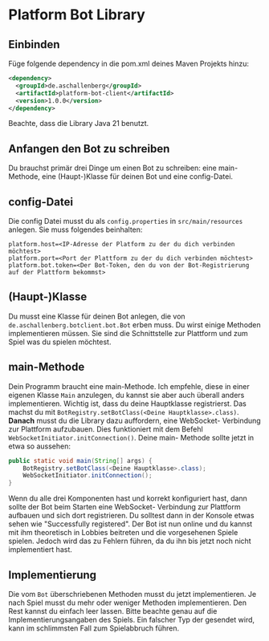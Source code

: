 # Platform Bot Library

## Einbinden
Füge folgende dependency in die pom.xml deines Maven Projekts hinzu:
```xml
<dependency>
  <groupId>de.aschallenberg</groupId>
  <artifactId>platform-bot-client</artifactId>
  <version>1.0.0</version>
</dependency>
```

Beachte, dass die Library Java 21 benutzt.

## Anfangen den Bot zu schreiben

Du brauchst primär drei Dinge um einen Bot zu schreiben: eine main-Methode, eine (Haupt-)Klasse für deinen Bot und eine
config-Datei.

## config-Datei
Die config Datei musst du als `config.properties` in `src/main/resources` anlegen. Sie muss folgendes beinhalten:
```
platform.host=<IP-Adresse der Platform zu der du dich verbinden möchtest>
platform.port=<Port der Plattform zu der du dich verbinden möchtest>
platform.bot.token=<Der Bot-Token, den du von der Bot-Registrierung auf der Plattform bekommst>
```

## (Haupt-)Klasse
Du musst eine Klasse für deinen Bot anlegen, die von `de.aschallenberg.botclient.bot.Bot` erben muss. Du wirst einige
Methoden implementieren müssen. Sie sind die Schnittstelle zur Plattform und zum Spiel was du spielen möchtest.

## main-Methode
Dein Programm braucht eine main-Methode. Ich empfehle, diese in einer eigenen Klasse `Main` anzulegen, du kannst sie
aber auch überall anders implementieren. Wichtig ist, dass du deine Hauptklasse registrierst. Das machst du mit
`BotRegistry.setBotClass(<Deine Hauptklasse>.class)`. **Danach** musst du die Library dazu auffordern, eine WebSocket-
Verbindung zur Plattform aufzubauen. Dies funktioniert mit dem Befehl `WebSocketInitiator.initConnection()`.
Deine main- Methode sollte jetzt in etwa so aussehen:
```java
public static void main(String[] args) {
	BotRegistry.setBotClass(<Deine Hauptklasse>.class);
	WebSocketInitiator.initConnection();
}
```


Wenn du alle drei Komponenten hast und korrekt konfiguriert hast, dann sollte der Bot beim Starten eine WebSocket-
Verbindung zur Plattform aufbauen und sich dort registrieren. Du solltest dann in der Konsole etwas sehen wie
"Successfully registered". Der Bot ist nun online und du kannst mit ihm theoretisch in Lobbies beitreten und die 
vorgesehenen Spiele spielen. Jedoch wird das zu Fehlern führen, da du ihn bis jetzt noch nicht implementiert hast.

## Implementierung
Die vom `Bot` überschriebenen Methoden musst du jetzt implementieren. Je nach Spiel musst du mehr oder weniger Methoden
implementieren. Den Rest kannst du einfach leer lassen. Bitte beachte genau auf die Implementierungsangaben des Spiels.
Ein falscher Typ der gesendet wird, kann im schlimmsten Fall zum Spielabbruch führen.